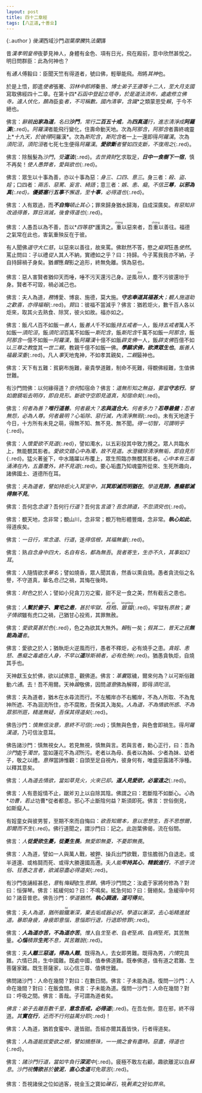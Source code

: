 ```yaml
---
layout: post
title: 四十二章經
tags: [八正道,十善业]
---
```


{:.author }
<dfn title="东汉（公元25年—220年），史称后汉。">後漢</dfn>西域沙門*迦葉摩騰*共*法蘭*譯

昔<dfn title="刘庄（28年—75年）。东汉第二位皇帝，57年—75年在位，谥号为孝明皇帝。">漢*孝明皇帝*</dfn>夜夢見神人，身體有金色、項有日光，飛在殿前，意中欣然甚悅之。明日問群臣：此為何神也？

有<dfn title="学识渊博通达的人。">通人</dfn>傅毅曰：臣聞天竺有得道者，號曰佛，輕舉能飛。<dfn title="大概、几乎；当、必。">殆</dfn>將*其神*也。

於是上悟，即遣*使者*張騫、*羽林中郎將*秦景、*<dfn title="汉代从学于博士官者。">博士弟子</dfn>*王遵等十二人，至*大月支國*寫取佛經四十二章。在第十四*<dfn title="石制的匣子。">石函</dfn>*中<dfn title="升。">登</dfn>起立塔寺，於是道法流布，處處修立佛寺。*遠人*伏化，願為*臣妾*者，不可稱數。國內<dfn title="指时世太平。">清寧</dfn>，*<dfn title="谓有心识者，即有情众生。">含識</dfn>*之類蒙恩受<dfn title="利益，好处。">賴</dfn>，于今不絕也。

佛言：*辭親<b>出家為道</b>，名曰<b>沙門</b>，常行<b>二百五十戒</b>，為<b><dfn title="四真谛，又名四圣谛。">四真道</dfn></b>行，進志清淨成<b>阿羅漢</b>*{:.red}。*阿羅漢*者能飛行變化，住壽命動天地。次為*阿那含*，*阿那含*者壽終魂靈上*<dfn title="五净居天，又名五不还天。位于色界第四禅天上，三果阿那含者所居住处。">十九天</dfn>*，於彼得*阿羅漢*。次為*斯陀含*，*斯陀含*者一上一還即得*阿羅漢*。次為*須陀洹*，*須陀洹*者七死七生便得*阿羅漢*。*<b>愛欲斷</b>者譬如四支斷，不復用之*{:.red}。

佛言：除鬚髮為*沙門*，*受<b>道法</b>*{:.red}。<dfn title="离开，舍弃。">去</dfn>*世資財*乞求取足，***日中一食樹下一宿***，慎不再矣！*使人愚弊者，愛與欲也*{:.red}。

佛言：眾生以十事為善，亦以十事為惡：*身三、口四、意三*。身三者：*殺、盜、婬*；口四者：*兩舌、惡罵、妄言、綺語*；意三者：*嫉、恚、癡*。*不信<b><dfn title="谓佛、法、僧。">三尊</dfn></b>，<b>以邪為真</b>{:.red}。<b>優婆塞</b>行<b>五事</b>不懈退，至<b>十事</b>，必得道也*{:.red}。

佛言：人有眾過，而***不自悔***<i>頓止</i>*其心*；罪來歸身猶水歸海，自成深廣矣。*有惡知非改過得善，罪日消滅，後會得道也*{:.red}。

佛言：人愚吾以為不善，吾以*<dfn title="四无量心。谓慈、悲、喜、舍。">四等慈</dfn>*護濟之。<ruby>重<rt>chóng</rt></ruby>以惡來者，吾<ruby>重<rt>chóng</rt></ruby>以善往。福德之氣常在此也，害氣重殃反在于彼。

有人聞佛*道守大仁慈*，以惡來以善往，故來罵。佛默然不答，愍之*癡冥*狂愚<dfn title="使其如此，使它变得这样。">使然</dfn>。罵止問曰：子以禮<dfn title="随。">從</dfn>人其人不納，實禮如之乎？曰：持歸。今子罵我我亦不納，子自持歸禍子身矣。猶*響*應*聲*影之追形，終無免離。慎為惡也。

佛言：惡人害賢者猶仰天而唾，唾不污天還污己身。逆風<dfn title="谓粉尘、尘埃等粉状物敷洒于他物。"><ruby>坋<rt>fèn</rt></ruby></dfn>人，塵不污彼還坋于身。賢者不可毀，禍必滅己也。

佛言：夫人為道，<dfn title="必须，一定。">務</dfn>博愛、博哀、施德，莫大施。*<b>守志奉道其福甚大</b>；覩人施道助之歡喜，亦得福報*{:.red}。<dfn title="对质，询问。">質</dfn>曰：彼福不當減乎？佛言：猶若炬火，數千百人各以炬來，取其火去熟食、除冥，彼火如故。福亦如之。

佛言：飯*凡人*百不如飯*一善人*，飯*善人*千不如飯*持五戒者*一人，飯*持五戒者*萬人不如飯一*須陀洹*，飯*須陀洹*百萬不如飯一*斯陀含*，飯*斯陀含*千萬不如飯一*阿那含*，飯*阿那含*一億不如飯一*阿羅漢*，飯*阿羅漢*十億不如飯*辟支佛*一人，飯*辟支佛*百億不如以*三尊之教*度其*一世二親*，教親千億不如飯一佛。*<b>學願求佛，欲濟眾生也</b>*。*飯善人福最深重*{:.red}。凡人<dfn title="侍奉，供奉。">事</dfn>天地鬼神，不如孝其親矣，*二親*最神也。

佛言：天下有五難：貧窮布施難，豪貴學道難，制命不死難，得覩佛經難，生值佛世難。

有沙門問佛：以何緣得道？<dfn title="怎么，怎么样。">奈何</dfn>知宿命？佛言：*道無形知之無益，要當<b>守志<i>行</i></b>。譬如磨鏡垢去明存，即自見形。斷欲守空即見道真，知宿命矣*{:.red}。

佛言：*何者為善？<b>唯行道善</b>。何者最大？<b>志與道合大</b>。何者多力？<b>忍辱最健</b>；忍者無怨，必為人尊。何者最<dfn title="圣明，明智。">明</dfn>？心垢除、惡行滅，內清淨無瑕*{:.red}。未有天地逮于今日，十方所有未見之萌，得無不知、無不見、無不聞。*得一切智，可謂明乎*{:.red}。

佛言：人*懷愛欲不見道*{:.red}，譬如濁水，以五彩投其中致力攪之。眾人共臨水上，無能覩其影者。*愛欲交錯心中為濁，故不見道。水澄穢除清淨無垢，即自見形*{:.red}。猛火著釜下，中水踊躍以布覆上，眾生照臨亦無覩其影者。*心中本有三毒涌沸在內，<dfn title="谓贪欲盖、瞋恚盖、睡眠盖、掉悔盖、疑盖。此五盖能覆心性不生善法。">五蓋</dfn>覆外，終不見道*{:.red}。要心垢盡乃知魂靈所從來、生死所趣向，諸佛國土、道德所在耳。

佛言：*夫為道者，譬如持炬火入冥室中，其<b class="red">冥即滅而明猶在</b>*。*學道<b class="red">見諦，愚癡都滅得無不見</b>*。

佛言：吾何念*念道*？吾何行*行道*？吾何言*言道*？*吾念諦道，不忽須臾也*{:.red}。

佛言：覩天地，念非常；覩山川，念非常；覩万物形體豐熾，念非常。***執心如此***，得道疾矣。

佛言：*一日行，常念道、行道*，遂*得信根，其福無量*{:.red}。

佛言：熟*自念身中四大，名自有名，都為無吾*。*我者寄生，生亦不久，其事如幻耳*。

佛言：人隨情欲求<dfn title="美名。">華名</dfn>；譬如燒香，眾人聞其香，然香以熏自燒。愚者貪流俗之名譽，不守道真，華名*危己*之禍，其悔在後時。

佛言：*財色*之於人；譬如小兒貪刀刃之蜜，甜不足一食之美，然有截舌之患也。

佛言：*人<b>繫於妻子、寶宅之患</b>，甚於牢獄、<dfn title="囚禁。亦指脚镣、手铐。"><ruby>桎<rt>zhì</rt>梏<rt>gù</rt></ruby></dfn>、<dfn title="铁锁链。拘系罪犯的刑具。"><ruby>鋃<rt>láng</rt>鐺<rt>dāng</rt></ruby></dfn>*{:.red}。牢獄有<dfn title="宽恕赦免。">原赦</dfn>；*妻子情欲*雖有虎口之禍，己猶甘心投焉，其罪無赦。

佛言：*愛欲莫甚於色*{:.red}，色之為欲其大無外。<dfn title="幸亏，幸而。">賴</dfn>有一矣；*假其二，普天之民<b>無能為道</b>者*。

佛言：愛欲之於人；猶執炬火逆風而行，愚者不釋炬，必有燒手之患。*貪婬、恚怒、愚癡之毒處在人身，不早以<b>道</b>除斯禍者，必有危殃*{:.red}。猶愚貪執炬，自燒其手也。

天神獻玉女於佛，欲以試佛意、觀佛道。佛言：<dfn title="谓人的躯体。">革囊</dfn>眾穢，爾來何為？以可斯俗難動<dfn title="漏尽知证通者，诸漏断尽为无碍者。谓天眼通、天耳通、知他心通、宿命通、身如意通、漏智通。">六通</dfn>。去！吾不用爾。天神<dfn title="越过、更加。同逾。"><ruby>踰<rt>yú</rt></ruby></dfn>敬佛，因問*道意*佛為解釋，即得*須陀洹*。

佛言：夫為道者，猶木在水尋流而行。不左觸岸亦不右觸岸，不為人所取、不為鬼神所遮、不為洄流所住，亦不腐敗，吾保其入海矣。*人為道，不為情欲所惑、不為眾邪所誑，精進無疑，吾保其得道矣*{:.red}。

佛告沙門：*慎無信汝意，意終不可信*{:.red}；慎無與色會，與色會即禍生。得*阿羅漢道*，乃可信汝意耳。

佛告諸沙門：慎無視女人。若見無視，慎無與言。若與言者，勅心正行，曰：吾為*沙門*處于*濁世*，當如蓮花不為*泥*所污。老者以為母、長者以為姊、少者為妹、幼者子，敬之以禮。*意*<dfn title="甚、极其；犹，尚。">殊</dfn>當諦惟觀：自頭至足自視內，彼身何有，唯盛惡露諸不淨種。以釋其意矣。

佛言：*人為道去情欲，當如草見火，火來已<dfn title="退，拒绝，除去，避开。">却</dfn>。<b>道人見愛欲，必當遠之</b>*{:.red}。

佛言：人有患婬情不止，踞斧刃上以自除其陰。佛謂之曰：若斷陰不如斷心。*心*為*<dfn title="为起诸烦恼之根本无明。">功曹</dfn>*，若止*功曹*從者都息。邪心不止斷陰何益？斯須即死。佛言：世俗倒見，如斯癡人。

有婬童女與彼男誓，至期不來而自悔曰：*欲吾知爾本，意以思想生，吾不思想爾，即爾而不生*{:.red}。佛行道聞之，謂沙門曰：記之。此迦葉佛偈，流在俗間。

佛言：*人<b>從愛欲生憂，從憂生畏</b>。無愛即無憂，不憂即無畏*。

佛言：人為道，譬如一人與萬人戰，被鉀、操兵出門欲戰，意怯膽弱乃自退走。或半道還、或格鬪而死、或得大勝還國高<ruby>遷<rt>qiān</rt></ruby>。夫*人能<b>牢持其心</b>，<b>精銳進行</b>，不惑于流俗、狂愚之言者，欲滅惡盡必得道矣*{:.red}。

有沙門夜誦經甚悲，*意*有*悔疑*欲生*思歸*。佛呼沙門問之：汝處于家將何修為？對曰：恒彈琴。佛言：絃緩何如？曰：不鳴矣。絃急何如？曰：聲絕矣。急緩得中何如？諸音普悲。佛告沙門：*學道猶然。<b>執心調適，道可得</b>矣*。

佛言：夫*人為道，猶所鍛<ruby>鐵<rt>tiě</rt></ruby>漸深，棄去垢成器必好。學道以漸深，去心垢精進就道。暴即身疲，身疲即意惱，意惱即行退，行退即修罪*{:.red}。

佛言：***人為道亦苦，不為道亦苦***。<dfn title="思考，思念。">惟</dfn>人自*生*至*老*、自*老*至*病*、自*病*至*死*，其苦無量。*<b>心惱</b><i>積罪</i><b>生死</b>不息，其苦難說*{:.red}。

佛言：夫***人離三惡道，得為人難***。既得為人，去女即男難。既得為男，<dfn title="六根。旧译经论中多谓六情。">六情</dfn>完具難。六情已具，生中國難。既處中國，值奉佛道難。既奉佛道，值有道之君難、生菩薩家難。既生菩薩家，以心信三尊、值佛世難。

佛問諸沙門：人命在幾間？對曰：在數日間。佛言：子未能為道。復問一沙門：人命在幾間？對曰：在飯食間。佛言：子未能為道。復問一沙門：人命在幾間？對曰：呼吸之間。佛言：善哉。子可謂為道者矣。

*佛言：弟子去離吾數千里，<b><i>意</i>念<i>吾戒</i>，必得道</b>*{:.red}。在吾左側，意在邪，終不得道。*其<b>實在行</b>，近而不行何益萬分耶*{:.red}！

佛言：人為道，猶若食蜜中、邊皆甜。吾經亦爾其義皆快，行者得道矣。

佛言：*人為道能拔愛欲之根，譬如摘懸珠，一一摘之會有盡時。惡盡，得道也*{:.red}。

佛言：*諸沙門行道，當如<i>牛負</i>行<b>深泥</b>中*{:.red}。疲極不敢左右顧，趣欲離泥以自<dfn title="休养生息。犹休息。">蘇息</dfn>。*沙門視<b>情欲</b>甚於<b>彼泥</b>，<b>直心念道</b>可<i>免眾苦</i>*{:.red}。

佛言：吾視諸侯之位如過客，視金玉之寶如<dfn title="小石块，砂石。"><ruby>礫<rt>lì</rt></ruby>石</dfn>，視<dfn title="细毛布，细棉布。"><ruby>㲲<rt>dié</rt></ruby></dfn><dfn title="白色生绢。">素</dfn>之好如<dfn title="破旧的布帛。">弊帛</dfn>。
